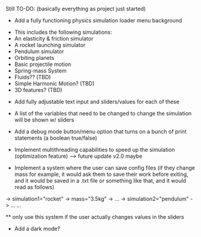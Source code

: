 Still TO-DO: (basically everything as project just started)

* Add a fully functioning physics simulation loader menu background
- This includes the following simulations:
- An elasticity & friction simulator
- A rocket launching simulator
- Pendulum simulator
- Orbiting planets
- Basic projectile motion
- Spring-mass System
- Fluids?? (TBD)
- Simple Harmonic Motion? (TBD)
- 3D features? (TBD)

* Add fully adjustable text input and sliders/values for each of these
- A list of the variables that need to be changed to change the simulation will be shown w/ sliders

* Add a debug mode button/menu option that turns on a bunch of print statements (a boolean true/false)

* Implement multithreading capabilities to speed up the simulation (optimization feature) --> future update v2.0 maybe

* Implement a system where the user can save config files (if they change mass for example, it would ask them to save their work before
exiting, and it would be saved in a .txt file or something like that, and it would read as follows)

-> simulation1="rocket"
-> mass="3.5kg"
-> ...
-> simulation2="pendulum"
-> ...
...

** only use this system if the user actually changes values in the sliders

* Add a dark mode?

